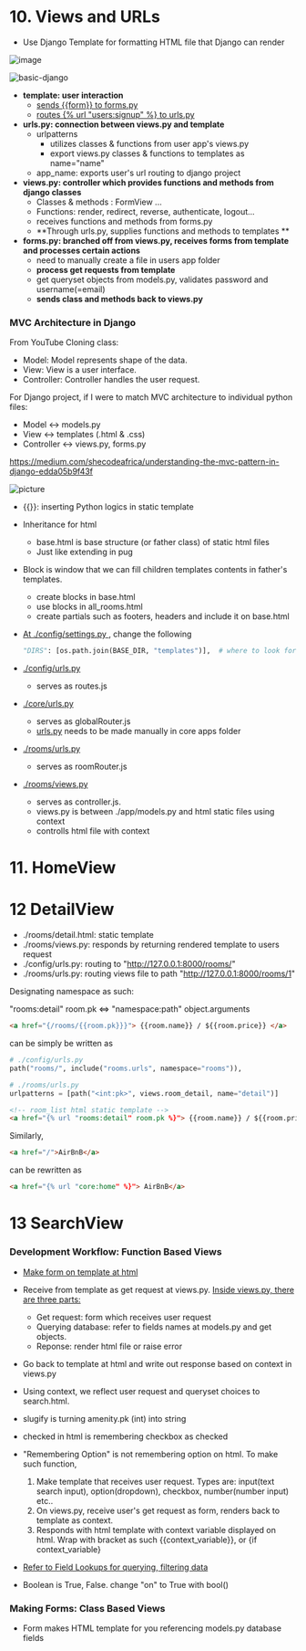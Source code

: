 # 10. Views and URLs

- Use Django Template for formatting HTML file that Django can render

![image](https://static.miraheze.org/openhatchwiki/thumb/f/fd/Mtv-diagram.png/800px-Mtv-diagram.png)

![basic-django](https://mdn.mozillademos.org/files/13931/basic-django.png)

- **template: user interaction**
  - [sends {{form}} to forms.py](../templates/users/login.html)
  - [routes {% url "users:signup" %} to urls.py](../templates/partials/nav.html)
- **urls.py: connection between views.py and template**
  - urlpatterns
    - utilizes classes & functions from user app's views.py
    - export views.py classes & functions to templates as name="name"
  - app_name: exports user's url routing to django project
- **views.py: controller which provides functions and methods from django classes**
  - Classes & methods : FormView ...
  - Functions: render, redirect, reverse, authenticate, logout...
  - receives functions and methods from forms.py
  - **Through urls.py, supplies functions and methods to templates **
- **forms.py: branched off from views.py, receives forms from template and processes certain actions**
  - need to manually create a file in users app folder
  - **process get requests from template**
  - get queryset objects from models.py, validates password and username(=email)
  - **sends class and methods back to views.py**

### MVC Architecture in Django

From YouTube Cloning class:

- Model: Model represents shape of the data.
- View: View is a user interface.
- Controller: Controller handles the user request.

For Django project, if I were to match MVC architecture to individual python files:

- Model <-> models.py
- View <-> templates (.html & .css)
- Controller <-> views.py, forms.py

https://medium.com/shecodeafrica/understanding-the-mvc-pattern-in-django-edda05b9f43f

![picture](https://miro.medium.com/max/1276/1*pHlF3KufWwX7svv4Mv4Frg.jpeg)

- {{}}: inserting Python logics in static template

- Inheritance for html

  - base.html is base structure (or father class) of static html files
  - Just like extending in pug

- Block is window that we can fill children templates contents in father's templates.

  - create blocks in base.html
  - use blocks in all_rooms.html
  - create partials such as footers, headers and include it on base.html

- [At ./config/settings.py ](../config/settings.py), change the following

  ```python
  "DIRS": [os.path.join(BASE_DIR, "templates")],  # where to look for templates
  ```

- [./config/urls.py](../config/urls.py)

  - serves as routes.js

- [./core/urls.py](../core/urls.py)

  - serves as globalRouter.js
  - [urls.py](../core/urls.py) needs to be made manually in core apps folder

- [./rooms/urls.py](../rooms/urls.py)

  - serves as roomRouter.js

- [./rooms/views.py](../rooms/views.py)

  - serves as controller.js.
  - views.py is between ./app/models.py and html static files using context
  - controlls html file with context

# 11. HomeView

# 12 DetailView

- ./rooms/detail.html: static template
- ./rooms/views.py: responds by returning rendered template to users request
- ./config/urls.py: routing to "http://127.0.0.1:8000/rooms/"
- ./rooms/urls.py: routing views file to path "http://127.0.0.1:8000/rooms/1"

Designating namespace as such:

"rooms:detail" room.pk
<=>
"namespace:path" object.arguments

```html
<a href="{/rooms/{{room.pk}}}"> {{room.name}} / ${{room.price}} </a>
```

can be simply be written as

```python
# ./config/urls.py
path("rooms/", include("rooms.urls", namespace="rooms")),

# ./rooms/urls.py
urlpatterns = [path("<int:pk>", views.room_detail, name="detail")]
```

```html
<!-- room_list html static template -->
<a href="{% url "rooms:detail" room.pk %}"> {{room.name}} / ${{room.price}} </a>
```

Similarly,

```html
<a href="/">AirBnB</a>
```

can be rewritten as

```html
<a href="{% url "core:home" %}"> AirBnB</a>
```

# 13 SearchView

### Development Workflow: Function Based Views

- [Make form on template at html](../templates/rooms/search.html)
- Receive from template as get request at views.py. [Inside views.py, there are three parts:](../rooms/views.py)
  - Get request: form which receives user request
  - Querying database: refer to fields names at models.py and get objects.
  - Reponse: render html file or raise error
- Go back to template at html and write out response based on context in views.py
- Using context, we reflect user request and queryset choices to search.html.
- slugify is turning amenity.pk (int) into string
- checked in html is remembering checkbox as checked
- "Remembering Option" is not remembering option on html. To make such function,

  1. Make template that receives user request. Types are: input(text search input), option(dropdown), checkbox, number(number input) etc..
  2. On views.py, receive user's get request as form, renders back to template as context.
  3. Responds with html template with context variable displayed on html. Wrap with bracket as such {{context_variable}}, or {if context_variable}

- [Refer to Field Lookups for querying, filtering data](https://docs.djangoproject.com/en/3.0/ref/models/querysets/#field-lookups)
- Boolean is True, False. change "on" to True with bool()

### Making Forms: Class Based Views

- Form makes HTML template for you referencing models.py database fields
